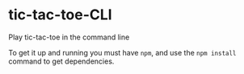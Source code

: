 # tic-tac-toe-CLI
Play tic-tac-toe in the command line

To get it up and running you must have `npm`, and use the `npm install` command to get dependencies.
